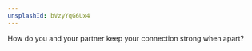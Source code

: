 ```yaml
---
unsplashId: bVzyYqG6Ux4
---
```


How do you and your partner keep your connection strong when apart?

